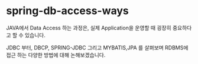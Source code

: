# spring-db-access-ways

JAVA에서 Data Access 하는 과정은, 실제 Application을 운영할 때 굉장히 중요하다고 할 수 있습니다.

JDBC 부터, DBCP, SPRING-JDBC 그리고 MYBATIS,JPA 를 살펴보며 RDBMS에 접근 하는 다양한 방법에 대해 논해보겠습니다.
